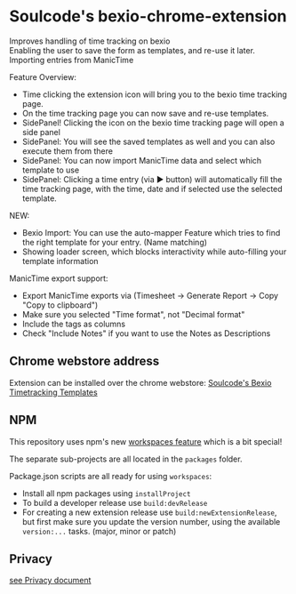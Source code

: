 # Soulcode's bexio-chrome-extension

Improves handling of time tracking on bexio  
Enabling the user to save the form as templates, and re-use it later.  
Importing entries from ManicTime

Feature Overview:

* Time clicking the extension icon will bring you to the bexio time tracking page.
* On the time tracking page you can now save and re-use templates.
* SidePanel! Clicking the icon on the bexio time tracking page will open a side panel
* SidePanel: You will see the saved templates as well and you can also execute them from there
* SidePanel: You can now import ManicTime data and select which template to use
* SidePanel: Clicking a time entry (via ▶️ button) will automatically fill the time tracking page, with the time, date and if selected use the selected template.

NEW:

* Bexio Import: You can use the auto-mapper Feature which tries to find the right template for your entry. (Name matching)
* Showing loader screen, which blocks interactivity while auto-filling your template information

ManicTime export support:

* Export ManicTime exports via (Timesheet -> Generate Report -> Copy "Copy to clipboard")
* Make sure you selected "Time format", not "Decimal format"
* Include the tags as columns
* Check "Include Notes" if you want to use the Notes as Descriptions

## Chrome webstore address

Extension can be installed over the chrome webstore:
[Soulcode's Bexio Timetracking Templates](https://chrome.google.com/webstore/detail/soulcodes-bexio-timetrack/nbmjdligmcfaeebdihmgbdpahdfddlhm)

## NPM

This repository uses npm's new [workspaces feature](https://docs.npmjs.com/cli/v9/using-npm/workspaces) which is a bit special!

The separate sub-projects are all located in the `packages` folder.

Package.json scripts are all ready for using `workspaces`:

* Install all npm packages using `installProject`
* To build a developer release use `build:devRelease`
* For creating a new extension release use `build:newExtensionRelease`, but first make sure you update the version number, using the available `version:...` tasks. (major, minor or patch)

## Privacy

[see Privacy document](PRIVACY.md)
